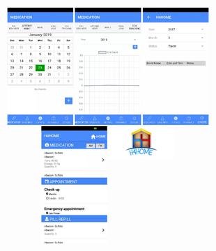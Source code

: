 <p float="left" style="text-align: center">
	<img src="sample_images/h4home-1.jpg" width="30%">
	<img src="sample_images/h4home-2.jpg" width="30%">
	<img src="sample_images/h4home-3.jpg" width="30%">
	<img src="sample_images/h4home-4.jpg" width="30%">
    <img style="vertical-align: top" src="sample_images/h4homelogo.png" width="30%">
</p>
